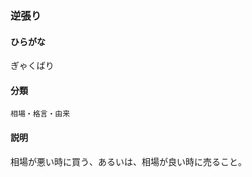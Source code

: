 <div style="display:none;">

## [あ行](securities-terms?id=あ行)
## [か行](securities-terms?id=か行)

</div>

### 逆張り

#### ひらがな

ぎゃくばり

#### 分類

`相場・格言・由来`

#### 説明

相場が悪い時に買う、あるいは、相場が良い時に売ること。

<div style="display:none;">

## [さ行](securities-terms?id=さ行)
## [た行](securities-terms?id=た行)
## [な行](securities-terms?id=な行)
## [は行](securities-terms?id=は行)
## [ま行](securities-terms?id=ま行)
## [や行](securities-terms?id=や行)
## [ら行](securities-terms?id=ら行)
## [わ行](securities-terms?id=わ行)
## [英数字・記号](securities-terms?id=英数字・記号)

</div>

